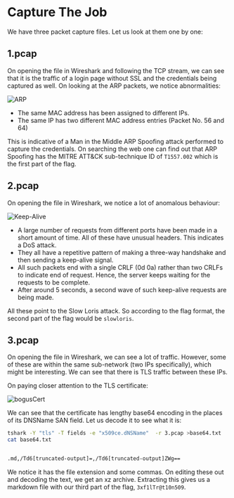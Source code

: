 # Capture The Job

We have three packet capture files. Let us look at them one by one:

## 1.pcap

On opening the file in Wireshark and following the TCP stream, we can see that it is the traffic of a login page without SSL and the credentials being captured as well. On looking at the ARP packets, we notice abnormalities:

![ARP](https://imgur.com/J1HufHA.png)

* The same MAC address has been assigned to different IPs.
* The same IP has two different MAC address entries (Packet No. 56 and 64)

This is indicative of a Man in the Middle ARP Spoofing attack performed to capture the credentials. On searching the web one can find out that ARP Spoofing has the MITRE ATT&CK sub-technique ID of `T1557.002` which is the first part of the flag.

## 2.pcap

On opening the file in Wireshark, we notice a lot of anomalous behaviour:

![Keep-Alive](https://imgur.com/MPxI8Qp.png)

* A large number of requests from different ports have been made in a short amount of time. All of these have unusual headers. This indicates a DoS attack.
* They all have a repetitive pattern of making a three-way handshake and then sending a keep-alive signal.
* All such packets end with a single CRLF (0d 0a) rather than two CRLFs to indicate end of request. Hence, the server keeps waiting for the requests to be complete.
* After around 5 seconds, a second wave of such keep-alive requests are being made.

All these point to the Slow Loris attack. So according to the flag format, the second part of the flag would be `slowloris`.

## 3.pcap

On opening the file in Wireshark, we can see a lot of traffic. However, some of these are within the same sub-network (two IPs specifically), which might be interesting. We can see that there is TLS traffic between these IPs.

On paying closer attention to the TLS certificate:

![bogusCert](https://imgur.com/OoQMk0G.png)

We can see that the certificate has lengthy base64 encoding in the places of its DNSName SAN field. Let us decode it to see what it is:

```bash
tshark -Y "tls" -T fields -e "x509ce.dNSName"  -r 3.pcap >base64.txt
cat base64.txt


.md,/Td6[truncated-output]=,/Td6[truncated-output]ZWg==


```

We notice it has the file extension and some commas. On editing these out and decoding the text, we get an xz archive. Extracting this gives us a markdown file with our third part of the flag, `3xf1lTr@t10n509`.

